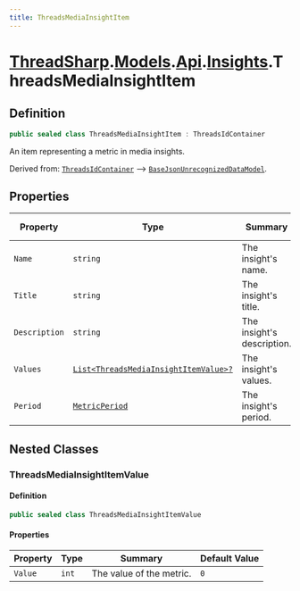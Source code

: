 ```yaml
---
title: ThreadsMediaInsightItem
---
```


# [ThreadSharp](../../../).[Models](../../).[Api](../).[Insights](.).ThreadsMediaInsightItem

## Definition

```c#
public sealed class ThreadsMediaInsightItem : ThreadsIdContainer
```

An item representing a metric in media insights.

Derived from: [`ThreadsIdContainer`](../ThreadsIdContainer) --> [`BaseJsonUnrecognizedDataModel`](../../BaseJsonUnrecognizedDataModel).

## Properties

| Property                            | Type                                                                   | Summary                                   | Default Value |
|-------------------------------------|------------------------------------------------------------------------|-------------------------------------------|---------------|
| `Name`                              | `string`                                                               | The insight's name.                       | --            |
| `Title`                             | `string`                                                               | The insight's title.                      | --            |
| `Description`                       | `string`                                                               | The insight's description.                | --            |
| `Values`                            | [`List<ThreadsMediaInsightItemValue>?`](#ThreadsMediaInsightItemValue) | The insight's values.                     | `null`        |
| `Period`                            | [`MetricPeriod`](../../../Enums/MetricPeriod)                          | The insight's period.                     | --            |

## Nested Classes

### ThreadsMediaInsightItemValue

#### Definition

```c#
public sealed class ThreadsMediaInsightItemValue
```

#### Properties

| Property | Type  | Summary                  | Default Value |
|----------|-------|--------------------------|---------------|
| `Value`  | `int` | The value of the metric. | `0`           |